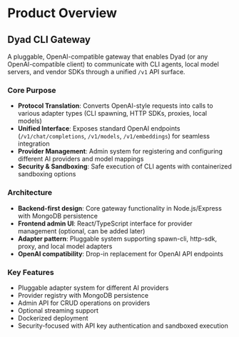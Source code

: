 # Product Overview

## Dyad CLI Gateway

A pluggable, OpenAI-compatible gateway that enables Dyad (or any OpenAI-compatible client) to communicate with CLI agents, local model servers, and vendor SDKs through a unified `/v1` API surface.

### Core Purpose
- **Protocol Translation**: Converts OpenAI-style requests into calls to various adapter types (CLI spawning, HTTP SDKs, proxies, local models)
- **Unified Interface**: Exposes standard OpenAI endpoints (`/v1/chat/completions`, `/v1/models`, `/v1/embeddings`) for seamless integration
- **Provider Management**: Admin system for registering and configuring different AI providers and model mappings
- **Security & Sandboxing**: Safe execution of CLI agents with containerized sandboxing options

### Architecture
- **Backend-first design**: Core gateway functionality in Node.js/Express with MongoDB persistence
- **Frontend admin UI**: React/TypeScript interface for provider management (optional, can be added later)
- **Adapter pattern**: Pluggable system supporting spawn-cli, http-sdk, proxy, and local model adapters
- **OpenAI compatibility**: Drop-in replacement for OpenAI API endpoints

### Key Features
- Pluggable adapter system for different AI providers
- Provider registry with MongoDB persistence
- Admin API for CRUD operations on providers
- Optional streaming support
- Dockerized deployment
- Security-focused with API key authentication and sandboxed execution